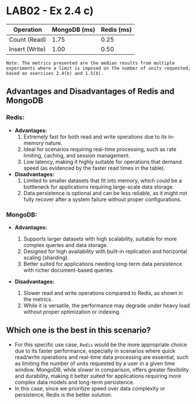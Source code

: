 # LAB02 - Ex 2.4 c)

| Operation           | MongoDB (ms) | Redis (ms) |
|---------------------|--------------|------------|
| Count (Read)        |     1.75     |    0.25    |
| Insert (Write)      |     1.00     |    0.50    |


`Note: The metrics presented are the median results from multiple experiments where a limit is imposed on the number of units requested, based on exercises 2.4(b) and 1.5(b).`

## Advantages and Disadvantages of Redis and MongoDB

### Redis:

- **Advantages:**
    1. Extremely fast for both read and write operations due to its in-memory nature.
    2. Ideal for scenarios requiring real-time processing, such as rate limiting, caching, and session management.
    3. Low latency, making it highly suitable for operations that demand speed (as evidenced by the faster read times in the table).
- **Disadvantages:**
    1. Limited to smaller datasets that fit into memory, which could be a bottleneck for applications requiring large-scale data storage.
    2. Data persistence is optional and can be less reliable, as it might not fully recover after a system failure without proper configurations.

### MongoDB:

- **Advantages:**
    1. Supports larger datasets with high scalability, suitable for more complex queries and data storage.
    2. Designed for high availability with built-in replication and horizontal scaling (sharding).
    3. Better suited for applications needing long-term data persistence with richer document-based queries.

- **Disadvantages:**
    1. Slower read and write operations compared to Redis, as shown in the metrics.
    2. While it is versatile, the performance may degrade under heavy load without proper optimization or indexing.

## Which one is the best in this scenario?

- For this specific use case, `Redis` would be the more appropriate choice due to its faster performance, especially in scenarios where quick read/write operations and real-time data processing are essential, such as limiting the number of units requested by a user in a given time window. MongoDB, while slower in comparison, offers greater flexibility and durability, making it better suited for applications requiring more complex data models and long-term persistence.
- In this case, since we prioritize speed over data complexity or persistence, Redis is the better solution.
